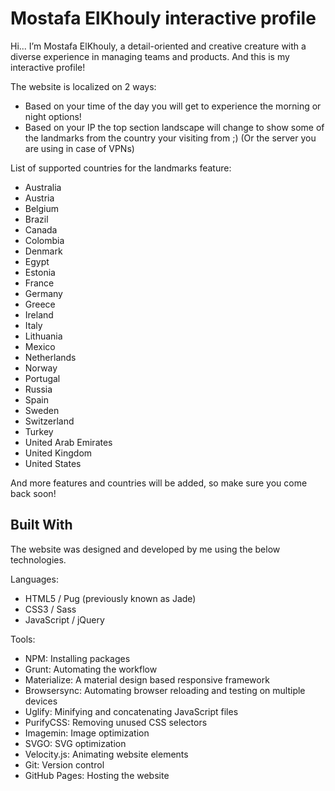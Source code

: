 # Mostafa ElKhouly interactive profile
Hi... I’m Mostafa ElKhouly, a detail-oriented and creative creature with a diverse experience in managing teams and products. And this is my interactive profile!

The website is localized on 2 ways:
* Based on your time of the day you will get to experience the morning or night options!
* Based on your IP the top section landscape will change to show some of the landmarks from the country your visiting from ;) (Or the server you are using in case of VPNs)

List of supported countries for the landmarks feature:
* Australia
* Austria
* Belgium
* Brazil
* Canada
* Colombia
* Denmark
* Egypt
* Estonia
* France
* Germany
* Greece
* Ireland
* Italy
* Lithuania
* Mexico
* Netherlands
* Norway
* Portugal
* Russia
* Spain
* Sweden
* Switzerland
* Turkey
* United Arab Emirates
* United Kingdom
* United States

And more features and countries will be added, so make sure you come back soon!

## Built With
The website was designed and developed by me using the below technologies.

Languages:
* HTML5 / Pug (previously known as Jade)
* CSS3 / Sass
* JavaScript / jQuery

Tools:
* NPM: Installing packages
* Grunt: Automating the workflow
* Materialize: A material design based responsive framework
* Browsersync: Automating browser reloading and testing on multiple devices
* Uglify: Minifying and concatenating JavaScript files
* PurifyCSS: Removing unused CSS selectors
* Imagemin: Image optimization
* SVGO: SVG optimization
* Velocity.js: Animating website elements
* Git: Version control
* GitHub Pages: Hosting the website